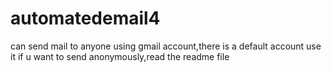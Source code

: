# automatedemail4
can send mail to anyone using gmail account,there is a default account use it if u want to send anonymously,read the readme file
